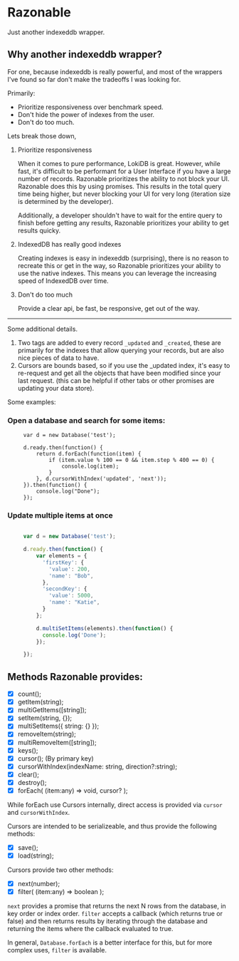 # Razonable
Just another indexeddb wrapper.

## Why another indexeddb wrapper?
For one, because indexeddb is really powerful, and most of the wrappers I've found so far don't make the tradeoffs I was looking for.

Primarily:

 - Prioritize responsiveness over benchmark speed.
 - Don't hide the power of indexes from the user.
 - Don't do too much.

Lets break those down,

1. Prioritize responsiveness

   When it comes to pure performance, LokiDB is great. However, while fast, it's difficult to be performant for a User Interface if you have a large number of records. Razonable prioritizes the ability to not block your UI. Razonable does this by using promises. This results in the total query time being higher, but never blocking your UI for very long (iteration size is determined by the developer).

   Additionally, a developer shouldn't have to wait for the entire query to finish before getting any results, Razonable prioritizes your ability to get results quicky.

2. IndexedDB has really good indexes

   Creating indexes is easy in indexeddb (surprising), there is no reason to recreate this or get in the way, so Razonable prioritizes your ability to use the native indexes. This means you can leverage the increasing speed of IndexedDB over time.

3. Don't do too much

   Provide a clear api, be fast, be responsive, get out of the way.

----

Some additional details.

1. Two tags are added to every record `_updated` and `_created`, these are primarily for the indexes that allow querying your records, but are also nice pieces of data to have.
2. Cursors are bounds based, so if you use the _updated index, it's easy to re-request and get all the objects that have been modified since your last request. (this can be helpful if other tabs or other promises are updating your data store).

Some examples:

### Open a database and search for some items:
```
     var d = new Database('test');

     d.ready.then(function() {
         return d.forEach(function(item) {
             if (item.value % 100 == 0 && item.step % 400 == 0) {
                 console.log(item);
             }
         }, d.cursorWithIndex('updated', 'next'));
     }).then(function() {
         console.log("Done");
     });
```

### Update multiple items at once

```javascript

     var d = new Database('test');

     d.ready.then(function() {
         var elements = {
           'firstKey': {
             'value': 200,
             'name': "Bob",
           },
           'secondKey': {
             'value': 5000,
             'name': "Katie",
           }
         };

         d.multiSetItems(elements).then(function() {
           console.log('Done');
         });

     });
```

## Methods Razonable provides:

 - [x] count();
 - [x] getItem(string);
 - [x] multiGetItems([string]);
 - [x] setItem(string, {});
 - [x] multiSetItems({ string: {} });
 - [x] removeItem(string);
 - [x] multiRemoveItem([string]);
 - [x] keys();
 - [x] cursor(); (By primary key)
 - [x] cursorWithIndex(indexName: string, direction?:string);
 - [x] clear();
 - [x] destroy();
 - [x] forEach( (item:any) => void, cursor? );

While forEach use Cursors internally, direct access is provided via `cursor` and `cursorWithIndex`.

Cursors are intended to be serializeable, and thus provide the following methods:

 - [x] save();
 - [x] load(string);

Cursors provide two other methods:

 - [x] next(number);
 - [x] filter( (item:any) => boolean );

`next` provides a promise that returns the next N rows from the database, in key order or index order. `filter` accepts a callback (which returns true or false) and then returns results by iterating through the database and returning the items where the callback evaluated to true.

In general, `Database.forEach` is a better interface for this, but for more complex uses, `filter` is available.

